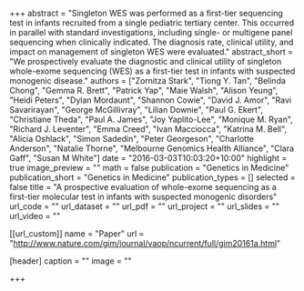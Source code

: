 +++
abstract = "Singleton WES was performed as a first-tier sequencing test in infants recruited from a single pediatric tertiary center. This occurred in parallel with standard investigations, including single- or multigene panel sequencing when clinically indicated. The diagnosis rate, clinical utility, and impact on management of singleton WES were evaluated."
abstract_short = "We prospectively evaluate the diagnostic and clinical utility of singleton whole-exome sequencing (WES) as a first-tier test in infants with suspected monogenic disease."
authors = ["Zornitza Stark", "Tiong Y. Tan", "Belinda Chong",	"Gemma R. Brett", "Patrick Yap", "Maie Walsh", "Alison Yeung", "Heidi Peters", "Dylan Mordaunt", "Shannon Cowie", "David J. Amor", "Ravi Savarirayan", "George McGillivray", "Lilian Downie", "Paul G. Ekert", "Christiane Theda", "Paul A. James", "Joy Yaplito-Lee", "Monique M. Ryan",	"Richard J. Leventer", "Emma Creed", "Ivan Macciocca", "Katrina M. Bell", "Alicia Oshlack",	"Simon Sadedin", "Peter Georgeson", "Charlotte Anderson", "Natalie Thorne", "Melbourne Genomics Health Alliance", "Clara Gaff", "Susan M White"]
date = "2016-03-03T10:03:20+10:00"
highlight = true
image_preview = ""
math = false
publication = "Genetics in Medicine"
publication_short = "Genetics in Medicine"
publication_types = []
selected = false
title = "A prospective evaluation of whole-exome sequencing as a first-tier molecular test in infants with suspected monogenic disorders"
url_code = ""
url_dataset = ""
url_pdf = ""
url_project = ""
url_slides = ""
url_video = ""

[[url_custom]]
name = "Paper"
url = "http://www.nature.com/gim/journal/vaop/ncurrent/full/gim20161a.html"

[header]
  caption = ""
  image = ""

+++
